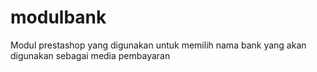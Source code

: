# modulbank
Modul prestashop yang digunakan untuk memilih nama bank yang akan digunakan sebagai media pembayaran
